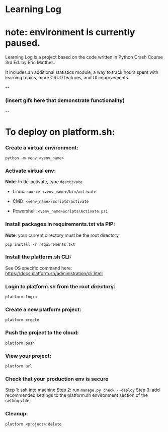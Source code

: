 # Learning Log

# note: environment is currently paused.

Learning Log is a project based on the code written in
Python Crash Course 3rd Ed. by Eric Matthes.

It includes an additional statistics module,
a way to track hours spent with learning topics,
more CRUD features, and UI improvements.

--
### (insert gifs here that demonstrate functionality)
--

# To deploy on platform.sh:

### Create a virtual environment:

    python -m venv <venv_name>

### Activate virtual env:
**Note**: to de-activate, type `deactivate`

* Linux: `source <venv_name>/bin/activate`

* CMD: `<venv_name>\Scripts\activate`

* Powershell: `<venv_name>Scripts\Activate.ps1`

### Install packages in requirements.txt via PIP:
**Note**: your current directory must be the root directory

    pip install -r requirements.txt

### Install the platform.sh CLI:
See OS specific command here: https://docs.platform.sh/administration/cli.html

### Login to platform.sh from the root directory:
    platform login

### Create a new platform project:
    platform create

### Push the project to the cloud:
    platform push

### View your project:
    platform url
    

### Check that your production env is secure
Step 1: ssh into machine
Step 2: run `manage.py check --deploy`
Step 3: add recommended settings to the platform.sh environment section
        of the settings file

### Cleanup:
    platform <project>:delete